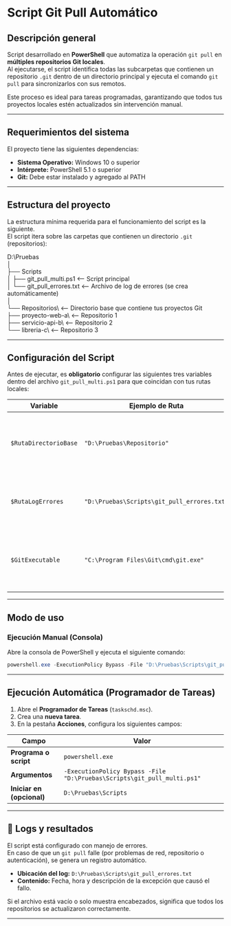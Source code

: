 # Script Git Pull Automático

## Descripción general
Script desarrollado en **PowerShell** que automatiza la operación `git pull` en **múltiples repositorios Git locales**.  
Al ejecutarse, el script identifica todas las subcarpetas que contienen un repositorio `.git` dentro de un directorio principal y ejecuta el comando `git pull` para sincronizarlos con sus remotos.  

Este proceso es ideal para tareas programadas, garantizando que todos tus proyectos locales estén actualizados sin intervención manual.

---

## Requerimientos del sistema
El proyecto tiene las siguientes dependencias:

* **Sistema Operativo:** Windows 10 o superior  
* **Intérprete:** PowerShell 5.1 o superior  
* **Git:** Debe estar instalado y agregado al PATH  

---

## Estructura del proyecto
La estructura mínima requerida para el funcionamiento del script es la siguiente.  
El script itera sobre las carpetas que contienen un directorio `.git` (repositorios):

D:\Pruebas<br>
│ <br>
├── Scripts<br>
│ ├── git_pull_multi.ps1 <-- Script principal<br>
│ └── git_pull_errores.txt <-- Archivo de log de errores (se crea automáticamente)<br>
│<br>
└── Repositorios\ <-- Directorio base que contiene tus proyectos Git<br>
├── proyecto-web-a\ <-- Repositorio 1<br>
├── servicio-api-b\ <-- Repositorio 2<br>
└── libreria-c\ <-- Repositorio 3<br>

---

##  Configuración del Script
Antes de ejecutar, es **obligatorio** configurar las siguientes tres variables dentro del archivo `git_pull_multi.ps1` para que coincidan con tus rutas locales:

| Variable | Ejemplo de Ruta | Propósito |
|-----------|-----------------|------------|
| `$RutaDirectorioBase` | `"D:\Pruebas\Repositorio"` | Carpeta que contiene todos tus repositorios (el script buscará subcarpetas con `.git` aquí). |
| `$RutaLogErrores` | `"D:\Pruebas\Scripts\git_pull_errores.txt"` | Ruta y nombre del archivo donde se registrarán los errores de sincronización. |
| `$GitExecutable` | `"C:\Program Files\Git\cmd\git.exe"` | Ruta absoluta al ejecutable de Git. Necesario para el Programador de Tareas. |

---

##  Modo de uso

### Ejecución Manual (Consola)
Abre la consola de PowerShell y ejecuta el siguiente comando:

```powershell
powershell.exe -ExecutionPolicy Bypass -File "D:\Pruebas\Scripts\git_pull_multi.ps1"
```
---

##  Ejecución Automática (Programador de Tareas)
1. Abre el **Programador de Tareas** (`taskschd.msc`).  
2. Crea una **nueva tarea**.  
3. En la pestaña **Acciones**, configura los siguientes campos:

| Campo | Valor |
|-------|--------|
| **Programa o script** | `powershell.exe` |
| **Argumentos** | `-ExecutionPolicy Bypass -File "D:\Pruebas\Scripts\git_pull_multi.ps1"` |
| **Iniciar en (opcional)** | `D:\Pruebas\Scripts` |

---

## 📄 Logs y resultados
El script está configurado con manejo de errores.  
En caso de que un `git pull` falle (por problemas de red, repositorio o autenticación), se genera un registro automático.

* **Ubicación del log:** `D:\Pruebas\Scripts\git_pull_errores.txt`  
* **Contenido:** Fecha, hora y descripción de la excepción que causó el fallo.  

Si el archivo está vacío o solo muestra encabezados, significa que todos los repositorios se actualizaron correctamente.

---



